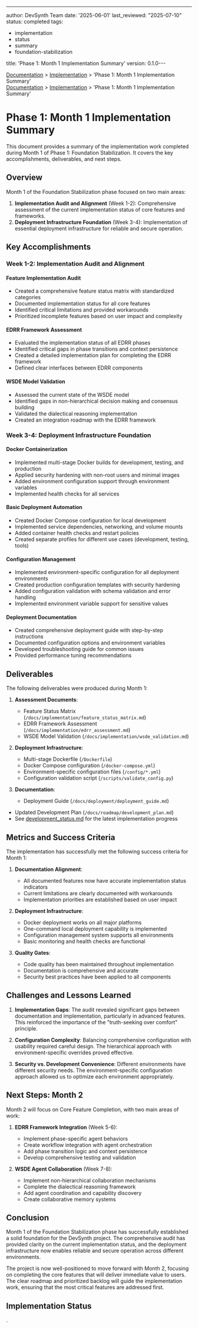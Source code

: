 ---
author: DevSynth Team
date: '2025-06-01'
last_reviewed: "2025-07-10"
status: completed
tags:

- implementation
- status
- summary
- foundation-stabilization

title: 'Phase 1: Month 1 Implementation Summary'
version: 0.1.0---

<div class="breadcrumbs">
<a href="../index.md">Documentation</a> &gt; <a href="index.md">Implementation</a> &gt; 'Phase 1: Month 1 Implementation Summary'
</div>

<div class="breadcrumbs">
<a href="../index.md">Documentation</a> &gt; <a href="index.md">Implementation</a> &gt; 'Phase 1: Month 1 Implementation Summary'
</div>

# Phase 1: Month 1 Implementation Summary

This document provides a summary of the implementation work completed during Month 1 of Phase 1: Foundation Stabilization. It covers the key accomplishments, deliverables, and next steps.

## Overview

Month 1 of the Foundation Stabilization phase focused on two main areas:

1. **Implementation Audit and Alignment** (Week 1-2): Comprehensive assessment of the current implementation status of core features and frameworks.
2. **Deployment Infrastructure Foundation** (Week 3-4): Implementation of essential deployment infrastructure for reliable and secure operation.


## Key Accomplishments

### Week 1-2: Implementation Audit and Alignment

#### Feature Implementation Audit

- Created a comprehensive feature status matrix with standardized categories
- Documented implementation status for all core features
- Identified critical limitations and provided workarounds
- Prioritized incomplete features based on user impact and complexity


#### EDRR Framework Assessment

- Evaluated the implementation status of all EDRR phases
- Identified critical gaps in phase transitions and context persistence
- Created a detailed implementation plan for completing the EDRR framework
- Defined clear interfaces between EDRR components


#### WSDE Model Validation

- Assessed the current state of the WSDE model
- Identified gaps in non-hierarchical decision making and consensus building
- Validated the dialectical reasoning implementation
- Created an integration roadmap with the EDRR framework


### Week 3-4: Deployment Infrastructure Foundation

#### Docker Containerization

- Implemented multi-stage Docker builds for development, testing, and production
- Applied security hardening with non-root users and minimal images
- Added environment configuration support through environment variables
- Implemented health checks for all services


#### Basic Deployment Automation

- Created Docker Compose configuration for local development
- Implemented service dependencies, networking, and volume mounts
- Added container health checks and restart policies
- Created separate profiles for different use cases (development, testing, tools)


#### Configuration Management

- Implemented environment-specific configuration for all deployment environments
- Created production configuration templates with security hardening
- Added configuration validation with schema validation and error handling
- Implemented environment variable support for sensitive values


#### Deployment Documentation

- Created comprehensive deployment guide with step-by-step instructions
- Documented configuration options and environment variables
- Developed troubleshooting guide for common issues
- Provided performance tuning recommendations


## Deliverables

The following deliverables were produced during Month 1:

1. **Assessment Documents**:
   - Feature Status Matrix (`/docs/implementation/feature_status_matrix.md`)
   - EDRR Framework Assessment (`/docs/implementation/edrr_assessment.md`)
   - WSDE Model Validation (`/docs/implementation/wsde_validation.md`)

2. **Deployment Infrastructure**:
   - Multi-stage Dockerfile (`/Dockerfile`)
   - Docker Compose configuration (`/docker-compose.yml`)
   - Environment-specific configuration files (`/config/*.yml`)
   - Configuration validation script (`/scripts/validate_config.py`)

3. **Documentation**:
   - Deployment Guide (`/docs/deployment/deployment_guide.md`)
  - Updated Development Plan (`/docs/roadmap/development_plan.md`)
  - See [development_status.md](../roadmap/development_status.md) for the latest implementation progress


## Metrics and Success Criteria

The implementation has successfully met the following success criteria for Month 1:

1. **Documentation Alignment**:
   - All documented features now have accurate implementation status indicators
   - Current limitations are clearly documented with workarounds
   - Implementation priorities are established based on user impact

2. **Deployment Infrastructure**:
   - Docker deployment works on all major platforms
   - One-command local deployment capability is implemented
   - Configuration management system supports all environments
   - Basic monitoring and health checks are functional

3. **Quality Gates**:
   - Code quality has been maintained throughout implementation
   - Documentation is comprehensive and accurate
   - Security best practices have been applied to all components


## Challenges and Lessons Learned

1. **Implementation Gaps**: The audit revealed significant gaps between documentation and implementation, particularly in advanced features. This reinforced the importance of the "truth-seeking over comfort" principle.

2. **Configuration Complexity**: Balancing comprehensive configuration with usability required careful design. The hierarchical approach with environment-specific overrides proved effective.

3. **Security vs. Development Convenience**: Different environments have different security needs. The environment-specific configuration approach allowed us to optimize each environment appropriately.


## Next Steps: Month 2

Month 2 will focus on Core Feature Completion, with two main areas of work:

1. **EDRR Framework Integration** (Week 5-6):
   - Implement phase-specific agent behaviors
   - Create workflow integration with agent orchestration
   - Add phase transition logic and context persistence
   - Develop comprehensive testing and validation

2. **WSDE Agent Collaboration** (Week 7-8):
   - Implement non-hierarchical collaboration mechanisms
   - Complete the dialectical reasoning framework
   - Add agent coordination and capability discovery
   - Create collaborative memory systems


## Conclusion

Month 1 of the Foundation Stabilization phase has successfully established a solid foundation for the DevSynth project. The comprehensive audit has provided clarity on the current implementation status, and the deployment infrastructure now enables reliable and secure operation across different environments.

The project is now well-positioned to move forward with Month 2, focusing on completing the core features that will deliver immediate value to users. The clear roadmap and prioritized backlog will guide the implementation work, ensuring that the most critical features are addressed first.
## Implementation Status

.
